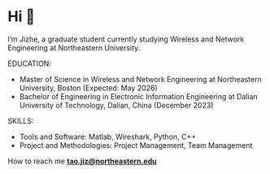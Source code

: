 <h1 align>Hi 👋</h1>

I’m Jizhe, a graduate student currently studying Wireless and Network Engineering at Northeastern University.

EDUCATION:
- Master of Science in Wireless and Network Engineering at Northeastern University, Boston (Expected: May 2026)
- Bachelor of Engineering in Electronic Information Engineering at Dalian University of Technology, Dalian, China (December 2023)                                   

SKILLS:
- Tools and Software: Matlab, Wireshark, Python, C++
- Project and Methodologies: Project Management, Team Management

How to reach me **tao.jiz@northeastern.edu**
